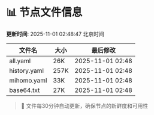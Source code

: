 # 📊 节点文件信息

**更新时间**: 2025-11-01 02:48:47 北京时间

| 文件名 | 大小 | 最后修改 |
|--------|------|----------|
| all.yaml | 26K | 2025-11-01 02:48 |
| history.yaml | 257K | 2025-11-01 02:48 |
| mihomo.yaml | 33K | 2025-11-01 02:48 |
| base64.txt | 27K | 2025-11-01 02:48 |

> 🔄 文件每30分钟自动更新，确保节点的新鲜度和可用性
